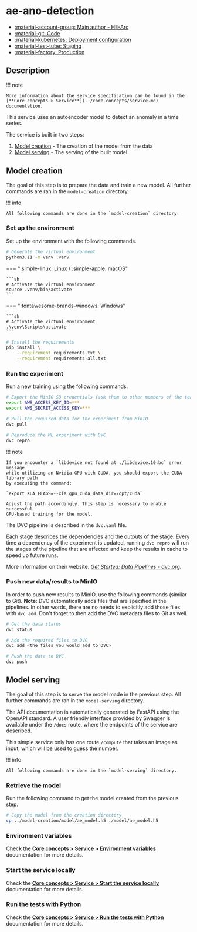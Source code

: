 # ae-ano-detection

- [:material-account-group: Main author - HE-Arc](https://www.hes-so.ch/swiss-ai-center/equipe)
- [:material-git: Code](https://github.com/swiss-ai-center/ae-ano-detection-service)
- [:material-kubernetes: Deployment configuration](https://github.com/swiss-ai-center/ae-ano-detection-service/tree/main/model-serving/kubernetes)
- [:material-test-tube: Staging](https://ae-ano-detection-swiss-ai-center.kube-ext.isc.heia-fr.ch)
- [:material-factory: Production](https://ae-ano-detection-service.swiss-ai-center.ch)

## Description

!!! note

    More information about the service specification can be found in the
    [**Core concepts > Service**](../core-concepts/service.md) documentation.

This service uses an autoencoder model to detect an anomaly in a time series.

The service is built in two steps:

1. [Model creation](#model-creation) - The creation of the model from the data
2. [Model serving](#model-serving) - The serving of the built model

## Model creation

The goal of this step is to prepare the data and train a new model. All further
commands are ran in the `model-creation` directory.

!!! info

    All following commands are done in the `model-creation` directory.

### Set up the environment

Set up the environment with the following commands.

```sh
# Generate the virtual environment
python3.11 -m venv .venv
```

=== ":simple-linux: Linux / :simple-apple: macOS"

    ```sh
    # Activate the virtual environment
    source .venv/bin/activate
    ```

=== ":fontawesome-brands-windows: Windows"

    ```sh
    # Activate the virtual environment
    .\venv\Scripts\activate
    ```

```sh
# Install the requirements
pip install \
    --requirement requirements.txt \
    --requirement requirements-all.txt
```

### Run the experiment

Run a new training using the following commands.

```sh
# Export the MinIO S3 credentials (ask them to other members of the team)
export AWS_ACCESS_KEY_ID=***
export AWS_SECRET_ACCESS_KEY=***

# Pull the required data for the experiment from MinIO
dvc pull

# Reproduce the ML experiment with DVC
dvc repro
```

!!! note

    If you encounter a `libdevice not found at ./libdevice.10.bc` error message
    while utilizing an Nvidia GPU with CUDA, you should export the CUDA library path
    by executing the command:

    `export XLA_FLAGS=--xla_gpu_cuda_data_dir=/opt/cuda`

    Adjust the path accordingly. This step is necessary to enable successful
    GPU-based training for the model.

The DVC pipeline is described in the `dvc.yaml` file.

Each stage describes the dependencies and the outputs of the stage. Every time a
dependency of the experiment is updated, running `dvc repro` will run the stages
of the pipeline that are affected and keep the results in cache to speed up
future runs.

More information on their website:
[_Get Started: Data Pipelines_ - dvc.org](https://dvc.org/doc/start/data-management/data-pipelines).

### Push new data/results to MinIO

In order to push new results to MinIO, use the following commands (similar to
Git). **Note**: DVC automatically adds files that are specified in the
pipelines. In other words, there are no needs to explicitly add those files with
`dvc add`. Don't forget to then add the DVC metadata files to Git as well.

```sh
# Get the data status
dvc status

# Add the required files to DVC
dvc add <the files you would add to DVC>

# Push the data to DVC
dvc push
```

## Model serving

The goal of this step is to serve the model made in the previous step. All
further commands are ran in the `model-serving` directory.

The API documentation is automatically generated by FastAPI using the OpenAPI
standard. A user friendly interface provided by Swagger is available under the
`/docs` route, where the endpoints of the service are described.

This simple service only has one route `/compute` that takes an image as input,
which will be used to guess the number.

!!! info

    All following commands are done in the `model-serving` directory.

### Retrieve the model

Run the following command to get the model created from the previous step.

```sh
# Copy the model from the creation directory
cp ../model-creation/model/ae_model.h5 ./model/ae_model.h5
```

### Environment variables

Check the
[**Core concepts > Service > Environment variables**](../core-concepts/service.md#environment-variables)
documentation for more details.

### Start the service locally

Check the
[**Core concepts > Service > Start the service locally**](../core-concepts/service.md#start-the-service-locally)
documentation for more details.

### Run the tests with Python

Check the
[**Core concepts > Service > Run the tests with Python**](../core-concepts/service.md#run-the-tests-with-python)
documentation for more details.

